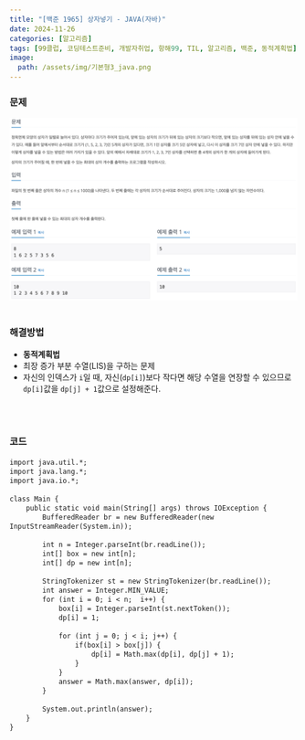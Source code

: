 ```yaml
---
title: "[백준 1965] 상자넣기 - JAVA(자바)"
date: 2024-11-26
categories: [알고리즘]
tags: [99클럽, 코딩테스트준비, 개발자취업, 항해99, TIL, 알고리즘, 백준, 동적계획법]
image:
  path: /assets/img/기본형3_java.png
---
```


### 문제
![img](/assets/img/algorithm/백준1965.png)
<br /><br />

### 해결방법
- **동적계획법**
- 최장 증가 부분 수열(LIS)을 구하는 문제
- 자신의 인덱스가 `i`일 때, 자신(`dp[i]`)보다 작다면 해당 수열을 연장할 수 있으므로 `dp[i]`값을 `dp[j] + 1`값으로 설정해준다.


<br /><br />

### 코드
```
import java.util.*;
import java.lang.*;
import java.io.*;

class Main {
    public static void main(String[] args) throws IOException {
        BufferedReader br = new BufferedReader(new InputStreamReader(System.in));

        int n = Integer.parseInt(br.readLine());
        int[] box = new int[n];
        int[] dp = new int[n];

        StringTokenizer st = new StringTokenizer(br.readLine());
        int answer = Integer.MIN_VALUE;
        for (int i = 0; i < n;  i++) {
            box[i] = Integer.parseInt(st.nextToken());
            dp[i] = 1;

            for (int j = 0; j < i; j++) {
                if(box[i] > box[j]) {
                    dp[i] = Math.max(dp[i], dp[j] + 1);
                }
            }
            answer = Math.max(answer, dp[i]);
        }

        System.out.println(answer);
    }
}
```
 
